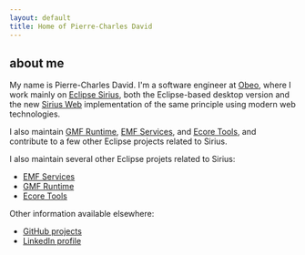 ```yaml
---
layout: default
title: Home of Pierre-Charles David
---
```


## about me

My name is Pierre-Charles David. I'm a software engineer at [Obeo](http://www.obeo.fr/), where I work mainly on [Eclipse Sirius](https://www.eclipse.org/sirius), both the Eclipse-based desktop version and the new [Sirius Web](https://github.com/eclipse-sirius/sirius-web) implementation of the same principle using modern web technologies.

I also maintain [GMF Runtime](https://projects.eclipse.org/projects/modeling.gmf-runtime), [EMF Services](https://projects.eclipse.org/projects/modeling.emfservices), and [Ecore Tools](https://projects.eclipse.org/projects/modeling.ecoretools/), and contribute to a few other Eclipse projects related to Sirius.

I also maintain several other Eclipse projets related to Sirius:
* [EMF Services](https://projects.eclipse.org/projects/modeling.emfservices)
* [GMF Runtime](https://projects.eclipse.org/projects/modeling.gmf-runtime)
* [Ecore Tools](https://projects.eclipse.org/projects/modeling.ecoretools/)

Other information available elsewhere:
- [GitHub projects](http://github.com/pcdavid/)
- [LinkedIn profile](http://www.linkedin.com/in/pcdavid)
